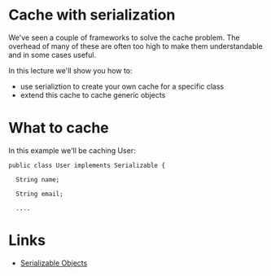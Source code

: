 # Cache with serialization

We've seen a couple of frameworks to solve the cache problem. The
overhead of many of these are often too high to make them
understandable and in some cases useful.

In this lecture we'll show you how to:
* use serializtion to create your own cache for a specific class
* extend this cache to cache generic objects

# What to cache

In this example we'll be caching User:

```
public class User implements Serializable {

  String name;

  String email;

  ....
```

# Links

* [Serializable Objects](https://docs.oracle.com/javase/tutorial/jndi/objects/serial.html)
